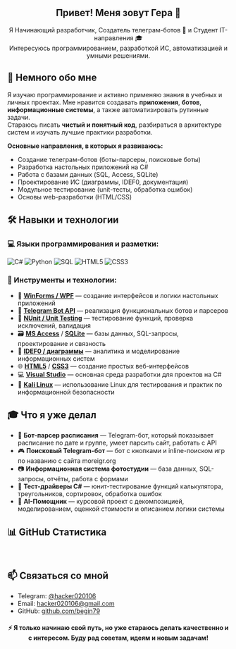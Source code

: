 <h2 align="center">Привет! Меня зовут Гера 👋</h2>

<p align="center">
  Я Начинающий разработчик, Создатель телеграм-ботов 🤖 и Студент IT-направления 🎓<br>
  Интересуюсь программированием, разработкой ИС, автоматизацией и умными решениями.
</p>

## 🧠 Немного обо мне

Я изучаю программирование и активно применяю знания в учебных и личных проектах. Мне нравится создавать **приложения**, **ботов**, **информационные системы**, а также автоматизировать рутинные задачи.  
Стараюсь писать **чистый и понятный код**, разбираться в архитектуре систем и изучать лучшие практики разработки.

**Основные направления, в которых я развиваюсь:**
- Создание телеграм-ботов (боты-парсеры, поисковые боты)
- Разработка настольных приложений на C#
- Работа с базами данных (SQL, Access, SQLite)
- Проектирование ИС (диаграммы, IDEF0, документация)
- Модульное тестирование (unit-тесты, обработка ошибок)
- Основы web-разработки (HTML/CSS)

## 🛠 Навыки и технологии

### 💻 Языки программирования и разметки:
![C#](https://img.shields.io/badge/C%23-239120?style=flat&logo=csharp&logoColor=white)
![Python](https://img.shields.io/badge/Python-3776AB?style=flat&logo=python&logoColor=white)
![SQL](https://img.shields.io/badge/SQL-005C84?style=flat&logo=sqlite&logoColor=white)
![HTML5](https://img.shields.io/badge/HTML5-E34F26?style=flat&logo=html5&logoColor=white)
![CSS3](https://img.shields.io/badge/CSS3-1572B6?style=flat&logo=css3&logoColor=white)

### 🧰 Инструменты и технологии:

- 🧩 [**WinForms / WPF**](https://learn.microsoft.com/en-us/dotnet/desktop/winforms/) — создание интерфейсов и логики настольных приложений  
- 🐍 [**Telegram Bot API**](https://core.telegram.org/bots/api) — реализация функциональных ботов и парсеров  
- 🧪 [**NUnit / Unit Testing**](https://nunit.org/) — тестирование функций, проверка исключений, валидация  
- 🗃 [**MS Access**](https://www.microsoft.com/en-us/microsoft-365/access) / [**SQLite**](https://www.sqlite.org/index.html) — базы данных, SQL-запросы, проектирование и связность  
- 📐 [**IDEF0 / диаграммы**](https://en.wikipedia.org/wiki/IDEF0) — аналитика и моделирование информационных систем  
- 🌐 [**HTML5**](https://developer.mozilla.org/en-US/docs/Web/HTML) / [**CSS3**](https://developer.mozilla.org/en-US/docs/Web/CSS) — создание простых веб-интерфейсов  
- 💻 [**Visual Studio**](https://visualstudio.microsoft.com/) — основная среда разработки для проектов на C#  
- 🐧 [**Kali Linux**](https://www.kali.org/) — использование Linux для тестирования и практик по информационной безопасности  


## 🎓 Что я уже делал

- 📅 **Бот-парсер расписания** — Telegram-бот, который показывает расписание по дате и группе, умеет парсить сайт, работать с API
- 🎮 **Поисковый Telegram-бот** — бот с кнопками и inline-поиском игр по названию с сайта moreigr.org
- 📷 **Информационная система фотостудии** — база данных, SQL-запросы, отчёты, работа с формами
- 🔬 **Тест-драйверы C#** — юнит-тестирование функций калькулятора, треугольников, сортировок, обработка ошибок
- 🧠 **AI-Помощник** — курсовой проект с декомпозицией, моделированием, оценкой стоимости и описанием логики системы


## 📊 GitHub Статистика

<div id="stat" align="center">
    <img src="https://github-profile-summary-cards.vercel.app/api/cards/profile-details?username=begin79&theme=github_dark" alt=""/>
    <img src="https://github-profile-summary-cards.vercel.app/api/cards/most-commit-language?username=begin79&theme=github_dark" alt=""/>
     <img src="https://github-profile-summary-cards.vercel.app/api/cards/stats?username=begin79&theme=github_dark" alt=""/>
</div>

## 📫 Связаться со мной

- Telegram: [@hacker020106](https://t.me/hacker020106)
- Email: hacker020106@gmail.com
- GitHub: [github.com/begin79](https://github.com/begin79)


<h4 align="center">⚡ Я только начинаю свой путь, но уже стараюсь делать качественно и с интересом. Буду рад советам, идеям и новым задачам!</h4>
